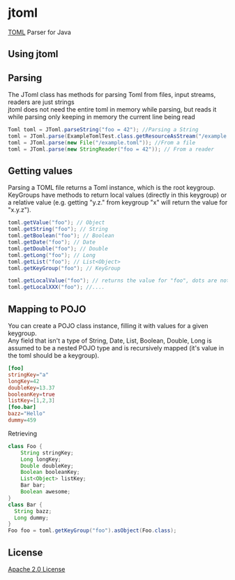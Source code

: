 jtoml
=====

[TOML](https://github.com/mojombo/toml) Parser for Java

Using jtoml
----

## Parsing
The JToml class has methods for parsing Toml from files, input streams, readers are just strings  
jtoml does not need the entire toml in memory while parsing,
but reads it while parsing only keeping in memory the current line being read

```java
Toml toml = JToml.parseString("foo = 42"); //Parsing a String
toml = JToml.parse(ExampleTomlTest.class.getResourceAsStream("/example.toml")); //From an input stream
toml = JToml.parse(new File("/example.toml")); //From a file
toml = JToml.parse(new StringReader("foo = 42")); // From a reader
```

## Getting values
Parsing a TOML file returns a Toml instance, which is the root keygroup.  
KeyGroups have methods to return local values (directly in this keygroup)
or a relative value (e.g. getting "y.z." from keygroup "x" will return the value for "x.y.z").  

```java
toml.getValue("foo"); // Object
toml.getString("foo"); // String
toml.getBoolean("foo"); // Boolean
toml.getDate("foo"); // Date
toml.getDouble("foo"); // Double
toml.getLong("foo"); // Long
toml.getList("foo"); // List<Object>
toml.getKeyGroup("foo"); // KeyGroup

toml.getLocalValue("foo"); // returns the value for "foo", dots are not allowed
toml.getLocalXXX("foo"); //....

```

## Mapping to POJO
You can create a POJO class instance, filling it with values for a given keygroup.  
Any field that isn't a type of String, Date, List, Boolean, Double, Long is assumed to be a nested POJO type and is
recursively mapped (it's value in the toml should be a keygroup).
```toml
[foo]
stringKey="a"
longKey=42
doubleKey=13.37
booleanKey=true
listKey=[1,2,3]
[foo.bar]
bazz="Hello"
dummy=459
```
Retrieving 
```java
class Foo {
	String stringKey;
	Long longKey;
	Double doubleKey;
	Boolean booleanKey;
	List<Object> listKey;
	Bar bar;
	Boolean awesome;
}
class Bar {
  String bazz;
  Long dummy;
}
Foo foo = toml.getKeyGroup("foo").asObject(Foo.class);
```

License
-----
[Apache 2.0 License](http://www.apache.org/licenses/LICENSE-2.0)
